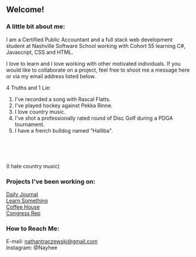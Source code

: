 ## Welcome!

### A little bit about me:
I am a Certified Public Accountant and a full stack web development student at Nashville Software School working with Cohort 55 learning C#, Javascript, CSS and HTML.


I love to learn and I love working with other motivated individuals. If you would like to collaborate on a project, feel free to shoot me a message here or via my email address listed below. 

4 Truths and 1 Lie:
1) I've recorded a song with Rascal Flatts.
2) I've played hockey against Pekka Rinne.
3) I love country music.
4) I've shot a professionally rated round of Disc Golf during a PDGA tournament.
5) I have a french bulldog named "Halliba". 



<br>
<br>
<br>

(I hate country music)

### Projects I've been working on:

[Daily Journal](https://github.com/Nayhee/Daily-Journal---NT)<br>
[Learn Something](https://github.com/Nayhee/Learn-Something)<br>
[Coffee House](https://github.com/Nayhee/Coffee-House) <br>
[Congress Rep](https://github.com/Nayhee/Congress-Rep) <br>

### How to Reach Me:

E-mail: nathantraczewski@gmail.com <br>
Instagram: @Nayhee
